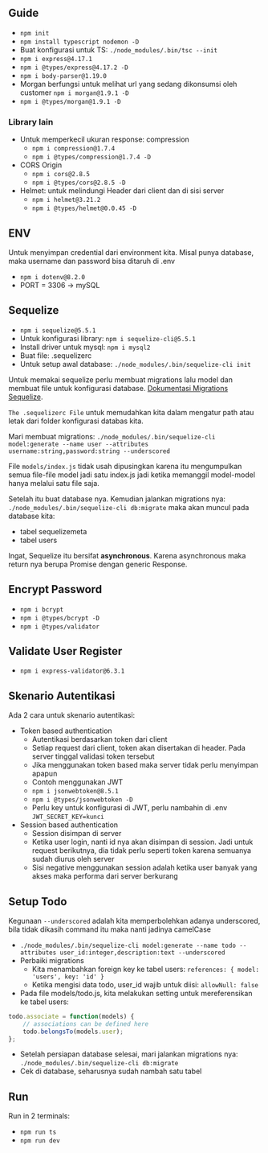 ## Guide

* `npm init`
* `npm install typescript nodemon -D`
* Buat konfigurasi untuk TS: `./node_modules/.bin/tsc --init`
* `npm i express@4.17.1`
* `npm i @types/express@4.17.2 -D`
* `npm i body-parser@1.19.0`
* Morgan berfungsi untuk melihat url yang sedang dikonsumsi oleh customer `npm i morgan@1.9.1 -D`
* `npm i @types/morgan@1.9.1 -D`

### Library lain
* Untuk memperkecil ukuran response: compression
    * `npm i compression@1.7.4`
    * `npm i @types/compression@1.7.4 -D`
* CORS Origin 
    * `npm i cors@2.8.5`
    * `npm i @types/cors@2.8.5 -D`
* Helmet: untuk melindungi Header dari client dan di sisi server
    * `npm i helmet@3.21.2`
    * `npm i @types/helmet@0.0.45 -D`


## ENV
Untuk menyimpan credential dari environment kita. Misal punya database, maka username dan password bisa ditaruh di .env

* `npm i dotenv@8.2.0`
* PORT = 3306 -> mySQL


## Sequelize
* `npm i sequelize@5.5.1`
* Untuk konfigurasi library: `npm i sequelize-cli@5.5.1` 
* Install driver untuk mysql: `npm i mysql2` 
* Buat file: .sequelizerc
* Untuk setup awal database: `./node_modules/.bin/sequelize-cli init`

Untuk memakai sequelize perlu membuat migrations lalu model dan membuat file untuk konfigurasi database. [Dokumentasi Migrations Sequelize](https://sequelize.org/v5/manual/migrations). <br>

`The .sequelizerc File` untuk memudahkan kita dalam mengatur path atau letak dari folder konfigurasi databas kita. <br>

Mari membuat migrations: `./node_modules/.bin/sequelize-cli model:generate --name user --attributes username:string,password:string --underscored` <br>

File `models/index.js` tidak usah dipusingkan karena itu mengumpulkan semua file-file model jadi satu index.js jadi ketika memanggil model-model hanya melalui satu file saja. <br>

Setelah itu buat database nya. Kemudian jalankan migrations nya: `./node_modules/.bin/sequelize-cli db:migrate` maka akan muncul pada database kita: 
* tabel sequelizemeta
* tabel users

Ingat, Sequelize itu bersifat **asynchronous**. Karena asynchronous maka return nya berupa Promise dengan generic Response.

## Encrypt Password
* `npm i bcrypt`
* `npm i @types/bcrypt -D`
* `npm i @types/validator`

## Validate User Register
* `npm i express-validator@6.3.1`

## Skenario Autentikasi
Ada 2 cara untuk skenario autentikasi:
* Token based authentication
    * Autentikasi berdasarkan token dari client 
    * Setiap request dari client, token akan disertakan di header. Pada server tinggal validasi token tersebut
    * Jika menggunakan token based maka server tidak perlu menyimpan apapun
    * Contoh menggunakan JWT
    * `npm i jsonwebtoken@8.5.1`
    * `npm i @types/jsonwebtoken -D`
    * Perlu key untuk konfigurasi di JWT, perlu nambahin di .env `JWT_SECRET_KEY=kunci`
* Session based authentication
    * Session disimpan di server
    * Ketika user login, nanti id nya akan disimpan di session. Jadi untuk request berikutnya, dia tidak perlu seperti token karena semuanya sudah diurus oleh server
    * Sisi negative menggunakan session adalah ketika user banyak yang akses maka performa dari server berkurang 

## Setup Todo

Kegunaan `--underscored` adalah kita memperbolehkan adanya underscored, bila tidak dikasih command itu maka nanti jadinya camelCase

* `./node_modules/.bin/sequelize-cli model:generate --name todo --attributes user_id:integer,description:text --underscored`
* Perbaiki migrations
    * Kita menambahkan foreign key ke tabel users: `references: { model: 'users', key: 'id' }`
    * Ketika mengisi data todo, user_id wajib untuk diisi: `allowNull: false`
* Pada file models/todo.js, kita melakukan setting untuk mereferensikan ke tabel users: <br>
```javascript
todo.associate = function(models) {
    // associations can be defined here
    todo.belongsTo(models.user);
};
```
* Setelah persiapan database selesai, mari jalankan migrations nya: `./node_modules/.bin/sequelize-cli db:migrate`
* Cek di database, seharusnya sudah nambah satu tabel

## Run
Run in 2 terminals:
* `npm run ts`
* `npm run dev`